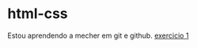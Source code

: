# html-css
 

Estou aprendendo a mecher em git e github.
<a href="https://vitorf-santos.github.io/html-css/exercicios/HTML/ex001/index.html"> exercicio 1</a>